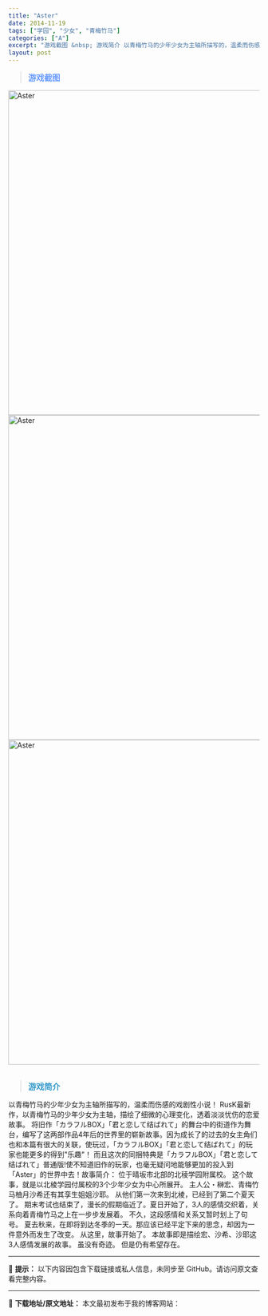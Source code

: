 ```yaml
---
title: "Aster"
date: 2014-11-19
tags: ["学园", "少女", "青梅竹马"]
categories: ["A"]
excerpt: "游戏截图 &nbsp; 游戏简介 以青梅竹马的少年少女为主轴所描写的，温柔而伤感的戏剧性小说！ RusK最新作，以青梅竹马的少年少女为主轴，描绘了细微的心理变化，透着淡淡忧伤的恋爱故事。 将旧作「カラフルBOX」「君と恋して结ばれて」的舞台中的街道作为舞台，编写了这两部作品4年后的世界里的崭新故事。&hellip;"
layout: post
---
```


<div>
<blockquote><b><span style="font-size: 12pt; color: #6699ff;">游戏截图</span></b></blockquote>
<div><img title="点击放大" src="https://yyddd.gogogal.top/wp-content/uploads/2025/04/20250412_67fa16c54c0bc.webp" alt="Aster" width="650" /></div>
<div><img title="点击放大" src="https://yyddd.gogogal.top/wp-content/uploads/2025/04/20250412_67fa16c6eb939.webp" alt="Aster" width="650" /></div>
<div><img title="点击放大" src="https://yyddd.gogogal.top/wp-content/uploads/2025/04/20250412_67fa16c8d1292.webp" alt="Aster" width="650" /></div>
&nbsp;
<blockquote><b><span style="font-size: 12pt; color: #3399cc;">游戏简介</span></b></blockquote>
<div>以青梅竹马的少年少女为主轴所描写的，温柔而伤感的戏剧性小说！
RusK最新作，以青梅竹马的少年少女为主轴，描绘了细微的心理变化，透着淡淡忧伤的恋爱故事。
将旧作「カラフルBOX」「君と恋して结ばれて」的舞台中的街道作为舞台，编写了这两部作品4年后的世界里的崭新故事。因为成长了的过去的女主角们也和本篇有很大的关联，使玩过，「カラフルBOX」「君と恋して结ばれて」的玩家也能更多的得到"乐趣"！
而且这次的同捆特典是「カラフルBOX」「君と恋して结ばれて」普通版!使不知道旧作的玩家，也毫无疑问地能够更加的投入到「Aster」的世界中去！故事简介：
位于晴坂市北部的北稜学园附属校。
这个故事，就是以北棱学园付属校的3个少年少女为中心所展开。
主人公・榊宏、青梅竹马柚月沙希还有其孪生姐姐沙耶。
从他们第一次来到北棱，已经到了第二个夏天了。
期末考试也结束了，漫长的假期临近了。夏日开始了，3人的感情交织着，关系向着青梅竹马之上在一步步发展着。
不久，这段感情和关系又暂时划上了句号。
夏去秋来，在即将到达冬季的一天。那应该已经平定下来的思念，却因为一件意外而发生了改变。
从这里，故事开始了。
本故事即是描绘宏、沙希、沙耶这3人感情发展的故事。
虽没有奇迹。
但是仍有希望存在。</div>
<div class="panel panel-primary">
<div class="panel-heading">

---
🚫 **提示：** 以下内容因包含下载链接或私人信息，未同步至 GitHub。请访问原文查看完整内容。


---
📖 **下载地址/原文地址：** 本文最初发布于我的博客网站：[]()
